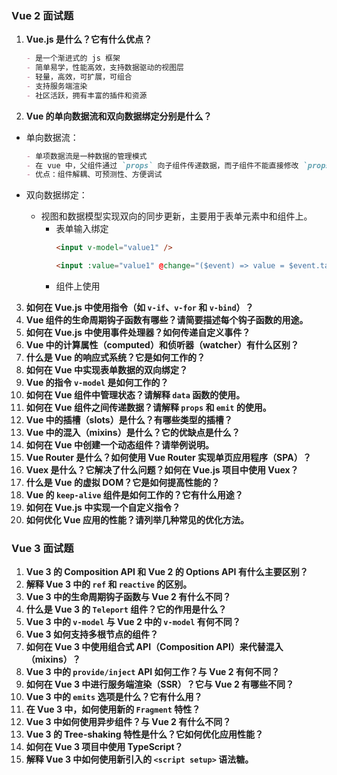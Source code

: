 ### Vue 2 面试题

1. **Vue.js 是什么？它有什么优点？**

   ```md
   - 是一个渐进式的 js 框架
   - 简单易学，性能高效，支持数据驱动的视图层
   - 轻量，高效，可扩展，可组合
   - 支持服务端渲染
   - 社区活跃，拥有丰富的插件和资源
   ```

2. **Vue 的单向数据流和双向数据绑定分别是什么？**

- 单向数据流：
  ```md
  - 单项数据流是一种数据的管理模式
  - 在 vue 中，父组件通过 `props` 向子组件传递数据，而子组件不能直接修改 `props`,而是通过事件或者回调函数将修改通知到父组件，然后父组件来修改。
  - 优点：组件解耦、可预测性、方便调试
  ```
- 双向数据绑定：

  - 视图和数据模型实现双向的同步更新，主要用于表单元素中和组件上。
    - 表单输入绑定
      ```html
      <input v-model="value1" />
      ```
      ```html
      <input :value="value1" @change="($event) => value = $event.target.value" />
      ```
    - 组件上使用

3. **如何在 Vue.js 中使用指令（如 `v-if`、`v-for` 和 `v-bind`）？**
4. **Vue 组件的生命周期钩子函数有哪些？请简要描述每个钩子函数的用途。**
5. **如何在 Vue.js 中使用事件处理器？如何传递自定义事件？**
6. **Vue 中的计算属性（computed）和侦听器（watcher）有什么区别？**
7. **什么是 Vue 的响应式系统？它是如何工作的？**
8. **如何在 Vue 中实现表单数据的双向绑定？**
9. **Vue 的指令 `v-model` 是如何工作的？**
10. **如何在 Vue 组件中管理状态？请解释 `data` 函数的使用。**
11. **如何在 Vue 组件之间传递数据？请解释 `props` 和 `emit` 的使用。**
12. **Vue 中的插槽（slots）是什么？有哪些类型的插槽？**
13. **Vue 中的混入（mixins）是什么？它的优缺点是什么？**
14. **如何在 Vue 中创建一个动态组件？请举例说明。**
15. **Vue Router 是什么？如何使用 Vue Router 实现单页应用程序（SPA）？**
16. **Vuex 是什么？它解决了什么问题？如何在 Vue.js 项目中使用 Vuex？**
17. **什么是 Vue 的虚拟 DOM？它是如何提高性能的？**
18. **Vue 的 `keep-alive` 组件是如何工作的？它有什么用途？**
19. **如何在 Vue.js 中实现一个自定义指令？**
20. **如何优化 Vue 应用的性能？请列举几种常见的优化方法。**

### Vue 3 面试题

1. **Vue 3 的 Composition API 和 Vue 2 的 Options API 有什么主要区别？**
2. **解释 Vue 3 中的 `ref` 和 `reactive` 的区别。**
3. **Vue 3 中的生命周期钩子函数与 Vue 2 有什么不同？**
4. **什么是 Vue 3 的 `Teleport` 组件？它的作用是什么？**
5. **Vue 3 中的 `v-model` 与 Vue 2 中的 `v-model` 有何不同？**
6. **Vue 3 如何支持多根节点的组件？**
7. **如何在 Vue 3 中使用组合式 API（Composition API）来代替混入（mixins）？**
8. **Vue 3 中的 `provide/inject` API 如何工作？与 Vue 2 有何不同？**
9. **如何在 Vue 3 中进行服务端渲染（SSR）？它与 Vue 2 有哪些不同？**
10. **Vue 3 中的 `emits` 选项是什么？它有什么用？**
11. **在 Vue 3 中，如何使用新的 `Fragment` 特性？**
12. **Vue 3 中如何使用异步组件？与 Vue 2 有什么不同？**
13. **Vue 3 的 Tree-shaking 特性是什么？它如何优化应用性能？**
14. **如何在 Vue 3 项目中使用 TypeScript？**
15. **解释 Vue 3 中如何使用新引入的 `<script setup>` 语法糖。**

